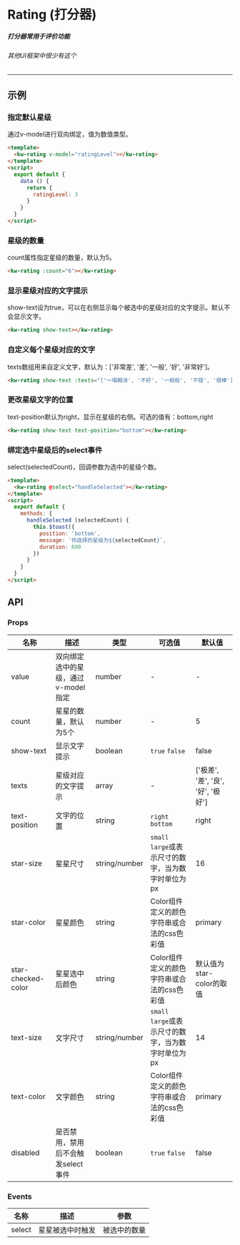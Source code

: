 # Rating (打分器)
##### 打分器常用于评价功能
###### 其他UI框架中很少有这个

---
## 示例
### 指定默认星级
通过v-model进行双向绑定，值为数值类型。
```html
<template>
  <kw-rating v-model="ratingLevel"></kw-rating>
</template>
<script>
  export default {
    data () {
      return {
        ratingLevel: 3
      }
    }
  }
</script>
```
### 星级的数量
count属性指定星级的数量，默认为5。
```html
<kw-rating :count="6"></kw-rating>
```
### 显示星级对应的文字提示
show-text设为true，可以在右侧显示每个被选中的星级对应的文字提示。默认不会显示文字。
```html
<kw-rating show-text></kw-rating>
```
### 自定义每个星级对应的文字
texts数组用来自定义文字，默认为：['非常差', '差', '一般', '好', '非常好']。
```html
<kw-rating show-text :texts="['一塌糊涂', '不好', '一般般', '不错', '很棒']"></kw-rating>
```
### 更改星级文字的位置
text-position默认为right，显示在星级的右侧。可选的值有：bottom,right
```html
<kw-rating show-text text-position="bottom"></kw-rating>
```
### 绑定选中星级后的select事件
select(selectedCount)，回调参数为选中的星级个数。
```html
<template>
  <kw-rating @select="handleSelected"></kw-rating>
</template>
<script>
  export default {
    methods: {
      handleSelected (selectedCount) {
        this.$toast({
          position: 'bottom',
          message: `你选择的星级为${selectedCount}`,
          duration: 600
        })
      }
    }
  }
</script>
```
## API
### Props
名称 |描述|类型|可选值|默认值
---|---|---|---|---
value|双向绑定选中的星级，通过v-model指定|number|-|-
count|星星的数量，默认为5个|number|-|5
show-text|显示文字提示|boolean|`true` `false`|false
texts|星级对应的文字提示|array|-|['极差', '差', '良', '好', '极好']
text-position|文字的位置|string|`right` `bottom`|right
star-size|星星尺寸|string/number|`small` `large`或表示尺寸的数字，当为数字时单位为px|16
star-color|星星颜色|string|Color组件定义的颜色字符串或合法的css色彩值|primary
star-checked-color|星星选中后颜色|string|Color组件定义的颜色字符串或合法的css色彩值|默认值为star-color的取值
text-size|文字尺寸|string/number|`small` `large`或表示尺寸的数字，当为数字时单位为px|14
text-color|文字颜色|string|Color组件定义的颜色字符串或合法的css色彩值|primary
disabled|是否禁用，禁用后不会触发select事件|boolean|`true` `false`|false
### Events
名称|描述|参数
---|---|---
select|星星被选中时触发|被选中的数量
